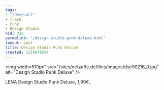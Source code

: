 ```yaml
---
tags:
- "/dev/null"
- trash
- Punk
- Design Studio
nid: 332
permalink: "/design-studio-punk-deluxe.html"
layout: post
title: Design Studio Punk Deluxe
created: 1219078554
---
```

<img width=510px" src="/sites/netzaffe.de/files/images/dsc00216_0.jpg" alt="Design Studio Punk Deluxe" />
<p>LENA Design Studio Punk Deluxe, 1,99&euro;..</p>
